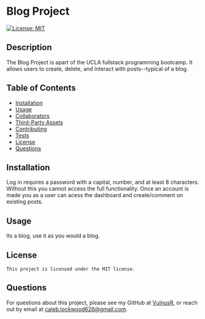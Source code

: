 # Blog Project

  [![License: MIT](https://img.shields.io/badge/License-MIT-yellow.svg)](https://opensource.org/licenses/MIT) 

  ## Description

  The Blog Project is apart of the UCLA fullstack programming bootcamp. It allows users to create, delete, and interact with posts--typical of a blog.

  
  ## Table of Contents

  - [Installation](#Installation)
  - [Usage](#Usage)
  - [Collaborators](#Collaborators)
  - [Third-Party Assets](#Third-Party-Assets)
  - [Contributing](#Contributing)
  - [Tests](#Tests)
  - [License](#License)
  - [Questions](#Questions)
  

  ## Installation

  Log in requires a password with a capital, number, and at least 8 characters. Without this you cannot access the full functionality. Once an account is made you as a user can acess the dashboard and create/comment on existing posts.

  ## Usage

  Its a blog, use it as you would a blog.

  

  

  

  

  ## License
    This project is licensed under the MIT license.

  ## Questions

  For questions about this project, please see my GitHub at [VulnusR](https://github.com/VulnusR), or reach out by email at caleb.lockwood626@gmail.com.